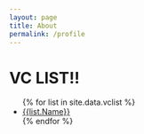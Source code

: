 ```yaml
---
layout: page
title: About
permalink: /profile
---
```


<h1>VC LIST!!</h1>

<ul>
{% for list in site.data.vclist %}
  <li><a href="/vclist/{{ list.Name }}">{{list.Name}}</a></li>
{% endfor %}
</ul>
